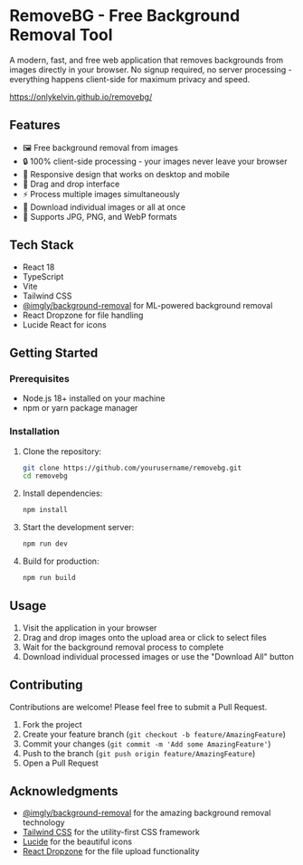 # RemoveBG - Free Background Removal Tool

A modern, fast, and free web application that removes backgrounds from images directly in your browser. No signup required, no server processing - everything happens client-side for maximum privacy and speed.

https://onlykelvin.github.io/removebg/

## Features

- 🖼️ Free background removal from images
- 🔒 100% client-side processing - your images never leave your browser
- 📱 Responsive design that works on desktop and mobile
- 🎯 Drag and drop interface
- ⚡ Process multiple images simultaneously
- 💾 Download individual images or all at once
- 🎨 Supports JPG, PNG, and WebP formats

## Tech Stack

- React 18
- TypeScript
- Vite
- Tailwind CSS
- [@imgly/background-removal](https://github.com/imgly/background-removal) for ML-powered background removal
- React Dropzone for file handling
- Lucide React for icons

## Getting Started

### Prerequisites

- Node.js 18+ installed on your machine
- npm or yarn package manager

### Installation

1. Clone the repository:
   ```bash
   git clone https://github.com/yourusername/removebg.git
   cd removebg
   ```

2. Install dependencies:
   ```bash
   npm install
   ```

3. Start the development server:
   ```bash
   npm run dev
   ```

4. Build for production:
   ```bash
   npm run build
   ```

## Usage

1. Visit the application in your browser
2. Drag and drop images onto the upload area or click to select files
3. Wait for the background removal process to complete
4. Download individual processed images or use the "Download All" button

## Contributing

Contributions are welcome! Please feel free to submit a Pull Request.

1. Fork the project
2. Create your feature branch (`git checkout -b feature/AmazingFeature`)
3. Commit your changes (`git commit -m 'Add some AmazingFeature'`)
4. Push to the branch (`git push origin feature/AmazingFeature`)
5. Open a Pull Request

## Acknowledgments

- [@imgly/background-removal](https://github.com/imgly/background-removal) for the amazing background removal technology
- [Tailwind CSS](https://tailwindcss.com) for the utility-first CSS framework
- [Lucide](https://lucide.dev) for the beautiful icons
- [React Dropzone](https://react-dropzone.js.org/) for the file upload functionality
